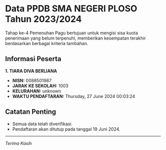 # Data PPDB SMA NEGERI PLOSO Tahun 2023/2024
Tahap ke-4 Pemenuhan Pagu bertujuan untuk mengisi sisa kuota penerimaan yang belum terpenuhi, memberikan kesempatan terakhir berdasarkan berbagai kriteria tambahan.

## Informasi Peserta 
**1. TIARA DIVA BERLIANA**
- **NISN:** 0088501987
- **JARAK KE SEKOLAH:** 1003
- **KELURAHAN:** unknown
- **WAKTU PENDAFTARAN:** Thursday, 27 June 2024 00:03:24

## Catatan Penting

- Semua data telah diverifikasi.
- Pendaftaran akan ditutup pada tanggal 19 Juni 2024.
---
_Terima Kasih_